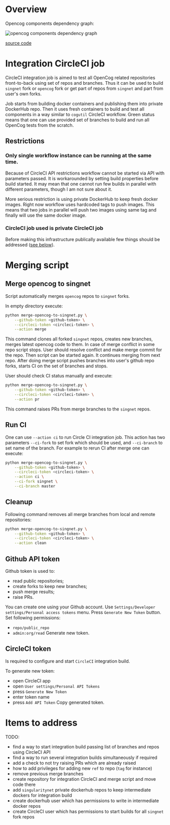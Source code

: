 # Overview

Opencog components dependency graph:

![opencog components dependency graph](https://www.plantuml.com/plantuml/svg/XLJBJiGm3BpdA_83WJlYi19y07V4mMrDDceU9N7HIeX_nvjqTvqAH2-9nsCxcObwA0IPrk2L8aSUzGkCCrWiskYd59OKCP9-Tc0p1AN6AvJ6PROYVjM4XSm410Mfw3SDfK8NH70pUZoffKtIKnfdpFfBQVvamxHW79EztrOpS9_MTqFEm9zLTKX7RsF_uY-f45DALt81_ptRX9zT8SVgMroPePMS5qX81QKeG2aKrWG5jcOP1HSnTvA3TMPmgKtcWFTzlfWwPYEK_So1pteCa6TfRBk0G3n2ZbrVF17c2DvGIfwxTqbxPD7CaDt4vlOf3z6kxBcfBLsqd5Vr9Ub7OpfRvTEHoREmpLe1DcT5UKtUDAzhnQJADxJfilDynx_kvE0hzw4nxyg7r-yv1HsWi4QxghEVFRAPjWCtethqPjQlHr7Sl5scFXEfJ4VRreerPzK1uyI_W1y0)

[source code](https://www.planttext.com/?text=XLJBJiGm3BpdA_83WJlYi19y07V4mMrDDceU9N7HIeX_nvjqTvqAH2-9nsCxcObwA0IPrk2L8aSUzGkCCrWiskYd59OKCP9-Tc0p1AN6AvJ6PROYVjM4XSm410Mfw3SDfK8NH70pUZoffKtIKnfdpFfBQVvamxHW79EztrOpS9_MTqFEm9zLTKX7RsF_uY-f45DALt81_ptRX9zT8SVgMroPePMS5qX81QKeG2aKrWG5jcOP1HSnTvA3TMPmgKtcWFTzlfWwPYEK_So1pteCa6TfRBk0G3n2ZbrVF17c2DvGIfwxTqbxPD7CaDt4vlOf3z6kxBcfBLsqd5Vr9Ub7OpfRvTEHoREmpLe1DcT5UKtUDAzhnQJADxJfilDynx_kvE0hzw4nxyg7r-yv1HsWi4QxghEVFRAPjWCtethqPjQlHr7Sl5scFXEfJ4VRreerPzK1uyI_W1y0)

# Integration CircleCI job

CircleCI integration job is aimed to test all OpenCog related repositories
front-to-back using set of repos and branches. Thus it can be used to build
`singnet` fork or `opencog` fork or get part of repos from `singnet` and part
from user's own forks.

Job starts from building docker containers and publishing them into private
DockerHub repo. Then it uses fresh containers to build and test all components
in a way similar to `cogutil` CircleCI workflow. Green status means that one
can use provided set of branches to build and run all OpenCog tests from the
scratch.

## Restrictions

### Only single workflow instance can be running at the same time.

Because of CircleCI API restrictions workflow cannot be started via API with
parameters passed. It is workarounded by setting build properties before build
started. It may mean that one cannot run few builds in parallel with different
parameters, though I am not sure about it.

More serious restriction is using private DockerHub to keep fresh docker
images. Right now workflow uses hardcoded tags to push images. This means that
two jobs in parallel will push two images using same tag and finally will use
the same docker image.

### CircleCI job used is private CircleCI job

Before making this infrastructure publically available few things should be
addressed ([see below](#items-to-address)).

# Merging script

## Merge opencog to singnet

Script automatically merges `opencog` repos to `singnet` forks.

In empty directory execute:
```sh
python merge-opencog-to-singnet.py \
	--github-token <github-token> \
	--circleci-token <circleci-token> \
	--action merge
```

This command clones all forked `singnet` repos, creates new branches, merges
latest opencog code to them. In case of merge conflict in some repo script
stops. User should resolve conflict and make merge commit for the repo. Then
script can be started again. It continues merging from next repo. After
doing merge script pushes branches into user's github repo forks, starts CI on
the set of branches and stops.

User should check CI status manually and execute:
```sh
python merge-opencog-to-singnet.py \
	--github-token <github-token> \
	--circleci-token <circleci-token> \
	--action pr
```
This command raises PRs from merge branches to the `singnet` repos.

## Run CI

One can use `--action ci` to run Circle CI integration job. This action has two
parameters `--ci-fork` to set fork which should be used, and `--ci-branch` to
set name of the branch. For example to rerun CI after merge one can execute:

```sh
python merge-opencog-to-singnet.py \
	--github-token <github-token> \
	--circleci-token <circleci-token> \
	--action ci \
	--ci-fork singnet \
	--ci-branch master
```

## Cleanup

Following command removes all merge branches from local and remote
repositories:
```sh
python merge-opencog-to-singnet.py \
	--github-token <github-token> \
	--circleci-token <circleci-token> \
	--action clean
```

## Github API token

Github token is used to:
- read public repositories;
- create forks to keep new branches;
- push merge results;
- raise PRs.

You can create one using your Github account.
Use `Settings/Developer settings/Personal access tokens` menu.
Press `Generate New Token` button.
Set following permissions:
- `repo/public_repo`
- `admin:org/read`
Generate new token.

## CircleCI token

Is required to configure and start `CircleCI` integration build.

To generate new token:
- open CircleCI app
- open `User settings/Personal API Tokens`
- press `Generate New Token`
- enter token name
- press `Add API Token`
Copy generated token.

# Items to address

TODO:
- find a way to start integration build passing list of branches and repos
  using CircleCI API
- find a way to run several integration builds simultaneously if required
- add a check to not try raising PRs which are already raised
- how to add privileges for adding new `ref` to repo (`tag` for instance)
- remove previous merge branches
- create repository for integration CircleCI and merge script and move code
  there
- add `singularitynet` private dockerhub repos to keep intermediate dockers for
  integration build
- create dockerhub user which has permissions to write in intermediate docker
  repos
- create CircleCI user which has permissions to start builds for all `singnet`
  fork repos

